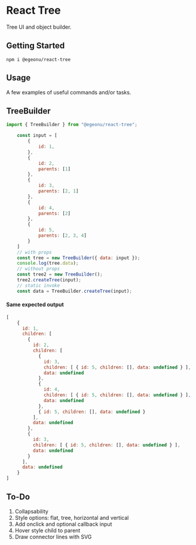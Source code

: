 # React Tree

Tree UI and object builder.

## Getting Started

`npm i @egeonu/react-tree`

## Usage

A few examples of useful commands and/or tasks.

## TreeBuilder
```js
import { TreeBuilder } from "@egeonu/react-tree";

    const input = [
        {
            id: 1,
        },
        {
            id: 2,
            parents: [1]
        },
        {
            id: 3,
            parents: [2, 1]
        },
        {
            id: 4,
            parents: [2]
        },
        {
            id: 5,
            parents: [2, 3, 4]
        }
    ]
    // with props
    const tree = new TreeBuilder({ data: input });
    console.log(tree.data);
    // without props
    const tree2 = new TreeBuilder();
    tree2.createTree(input);
    // static invoke
    const data = TreeBuilder.createTree(input);
```
#### Same expected output 
```js
[
    {
      id: 1,
      children: [
        {
          id: 2,
          children: [
            {
              id: 3,
              children: [ { id: 5, children: [], data: undefined } ],
              data: undefined
            },
            {
              id: 4,
              children: [ { id: 5, children: [], data: undefined } ],
              data: undefined
            },
            { id: 5, children: [], data: undefined }
          ],
          data: undefined
        },
        {
          id: 3,
          children: [ { id: 5, children: [], data: undefined } ],
          data: undefined
        }
      ],
      data: undefined
    }
]
```
## To-Do
1. Collapsability
2. Style options: flat, tree, horizontal and vertical
3. Add onclick and optional callback input
4. Hover style child to parent
5. Draw connector lines with SVG